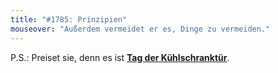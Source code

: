 ```yaml
---
title: "#1785: Prinzipien"
mouseover: "Außerdem vermeidet er es, Dinge zu vermeiden."
---
```


P.S.:
Preiset sie, denn es ist <a href="http://www.fonflatter.de/kalender"><strong>Tag der Kühlschranktür</strong></a>.
